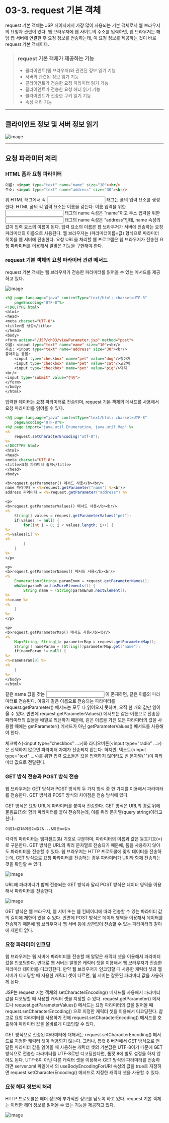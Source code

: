 # 03-3. request 기본 객체
request 기본 객체는 JSP 페이지에서 가장 많이 사용되는 기본 객체로서 웹 브라우저의 요청과 관련이 있다. 
웹 브라우저에 웹 사이트의 주소를 입력하면, 웹 브라우저는 해당 웹 서버에 연결한 후 요청 정보를 전송하는데, 이 요청 정보를 제공하는 것이 바로 request 기본 객체이다.

> ### request 기본 객체가 제공하는 기능
> - 클라이언트(웹 브라우저)와 관련된 정보 읽기 기능
> - 서버와 관련된 정보 읽기 기능
> - 클라이언트가 전송한 요청 파라미터 읽기 기능
> - 클라이언트가 전송한 요청 헤더 읽기 기능
> - 클라이언트가 전송한 쿠키 읽기 기능
> - 속성 처리 기능
***
## 클라이언트 정보 및 서버 정보 읽기
![image](https://github.com/GYUNGAEEEE/WebProgramming/assets/158580466/7d71db12-7f3b-4082-9b21-adce6b25d562)
***
## 요청 파라미터 처리
### HTML 폼과 요청 파라미터
```HTML
이름: <input type="text" name="name" size="10"><br/>
주소: <input type="text" name="address" size="30"><br/>
```
위 HTML 태그에서 각 <input> 태그는 폼의 입력 요소를 생성한다.
HTML 폼의 각 입력 요소는 이름을 갖는다. 이름 입력을 위한 <input> 태그의 name 속성은 "name"이고 주소 입력을 위한 <input> 태그의 name 속성은 "address"인데, name 속성의 값이 입력 요소의 이름이 된다.
입력 요소의 이름은 웹 브라우저가 서버에 전송하는 요청 파라미터의 이름으로 사용된다.
웹 브라우저는 (파라미터이름=값) 형식으로 파라미터 목록을 웹 서버에 전송한다.
요청 URL을 처리할 웹 프로그램은 웹 브라우저가 전송한 요청 파라미터를 이용해서 알맞은 기능을 구현해야 한다.
### request 기본 객체의 요청 파라미터 관련 메서드
request 기본 객체는 웹 브라우저가 전송한 파라미터를 읽어올 수 있는 메서드를 제공하고 있다.

![image](https://github.com/GYUNGAEEEE/WebProgramming/assets/158580466/2fc9589e-526b-4955-84ed-a342ecac1500)

```jsp
<%@ page language="java" contentType="text/html; charset=UTF-8"
    pageEncoding="UTF-8"%>
<!DOCTYPE html>
<html>
<head>
<meta charset="UTF-8">
<title>폼 생성</title>
</head>
<body>
<form action="/JSP/ch03/viewParameter.jsp" method="post">
이름: <input type="text" name="name" size="10"><br/>
주소: <input type="text" name="address" size="30"><br/>
좋아하는 동물:
	<input type="checkbox" name="pet" value="dog"/>강아지
	<input type="checkbox" name="pet" value="cat"/>고양이
	<input type="checkbox" name="pet" value="pig"/>돼지
<br/>
<input type="submit" value="전송">
</form>
</body>
</html>
```
입력한 데이터는 요청 파라미터로 전송되며, request 기본 객체의 메서드를 사용해서 요청 파라미터를 읽어올 수 있다.
```jsp
<%@ page language="java" contentType="text/html; charset=UTF-8"
    pageEncoding="UTF-8"%>
<%@ page import="java.util.Enumeration, java.util.Map" %>
<%
	request.setCharacterEncoding("utf-8");
%>
<!DOCTYPE html>
<html>
<head>
<meta charset="UTF-8">
<title>요청 파라미터 출력</title>
</head>
<body>

<b>request.getParameter() 메서드 사용</b><br/>
name 파라미터 = <%=request.getParameter("name") %><br/>
address 파라미터 = <%=request.getParameter("address") %>

<p>
<b>request.getParameterValues() 메서드 사용</b><br/>
<%
	String[] values = request.getParameterValues("pet");
	if(values != null) {
		for(int i = 0; i < values.length; i++) {
%>
<%=values[i] %>
<%
		}
	}
%>
</p>

<p>
<b>request.getParameterNames() 메서드 사용</b><br/>
<%
	Enumeration<String> paramEnum = request.getParameterNames();
	while(paramEnum.hasMoreElements()) {
		String name = (String)paramEnum.nextElement();
%>
<%=name %>
<%
	}
%>
</p>

<p>
<b>request.getParameterMap() 메서드 사용</b><br/>
<%
	Map<String, String[]> parameterMap = request.getParameterMap();
	String[] nameParam = (String[])parameterMap.get("name");
	if(nameParam != null) {
%>
<%=nameParam[0] %>
<%
	}
%>
</body>
</html>
```
같은 name 값을 갖는 <input> 이 존재하면, 같은 이름의 파라미터로 전송된다.
이렇게 같은 이름으로 전송되는 파라미터를 request.getParameter() 메서드는 모두 다 읽어오지 못하며, 오직 한 개의 값만 읽어올 수 있다.
반면에 request.getParameterValues() 메서드는 같은 이름으로 전송된 파라미터의 값들을 배열로 리턴하기 때문에, 같은 이름을 가진 모든 파라미터의 값을 사용할 때에는 getParameter() 메서드가 아닌 getParameterValues() 메서드를 사용해야 한다.

체크박스(<input type="checkbox" ...>)와 라디오버튼(<input type="radio" ...>)은 선택하지 않으면 파라미터 자체가 전송되지 않는다. 
하지만, 텍스트(<input type="text" ...>)를 위한 입력 요소들은 값을 입력하지 않더라도 빈 문자열("")이 파라미터 값으로 전달된다.
### GET 방식 전송과 POST 방식 전송
웹 브라우저는 GET 방식과 POST 방식의 두 가지 방식 중 한 가지를 이용해서 파라미터를 전송한다.
GET 방식과 POST 방식의 차이점은 전송 방식에 있다. 

GET 방식은 요청 URL에 파라미터를 붙여서 전송한다. 
GET 방식은 URL의 경로 뒤에 물음표(?)와 함께 파라미터를 붙여 전송하는데, 이를 쿼리 문자열(query string)이라고 한다.
```
이름1=값1&이름2=값2&...&이름n=값n
```
각각의 파라미터는 앰퍼샌드(&) 기호로 구분하며, 파라미터의 이름과 값은 등호기호(=)로 구분한다.
GET 방식은 URL의 쿼리 문자열로 전송되기 때문에, 폼을 사용하지 않아도 파라미터를 전송할 수 있다.
웹 브라우저는 HTTP 프로토콜에 맞춰 데이터를 전송하는데, GET 방식으로 요청 파라미터를 전송하는 경우 파라미터가 URI와 함께 전송되는 것을 확인할 수 있다.

![image](https://github.com/GYUNGAEEEE/WebProgramming/assets/158580466/a590e034-ee1a-4020-b927-2afa6636a57c)

URL에 파라미터가 함께 전송되는 GET 방식과 달리 POST 방식은 데이터 영역을 이용해서 파라미터를 전송한다.

![image](https://github.com/GYUNGAEEEE/WebProgramming/assets/158580466/93369be1-f2c2-452c-8b52-da51858d07dd)

GET 방식은 웹 브라우저, 웹 서버 또는 웹 컨테이너에 따라 전송할 수 있는 파라미터 값의 길이에 제한이 있을 수 있다.
반면에 POST 방식은 데이터 영역을 이용해서 데이터를 전송하기 때문에 웹 브라우저나 웹 서버 등에 상관없이 전송할 수 있는 파라미터의 길이에 제한이 없다.
### 요청 파라미터 인코딩
웹 브라우저는 웹 서버에 파라미터를 전송할 때 알맞은 캐릭터 셋을 이용해서 파라미터 값을 인코딩한다. 
반대로 웹 서버는 알맞은 캐릭터 셋을 이용해서 웹 브라우저가 전송한 파라미터 데이터를 디코딩한다.
만약 웹 브라우저가 인코딩할 때 사용한 캐릭터 셋과 웹 서버가 디코딩할 때 사용한 캐릭터 셋이 다르면, 웹 서버는 잘못된 파라미터 값을 사용하게 된다.

JSP는 request 기본 객체의 setCharacterEncoding() 메서드를 사용해서 파라미터 값을 디코딩할 때 사용할 캐릭터 셋을 지정할 수 있다.
request.getParameter() 메서드나 request.getParameterValues() 메서드는 요청 파라미터의 값을 읽어올 때 request.setCharacterEncoding() 으로 지정한 캐릭터 셋을 이용해서 디코딩한다.
참고로 요청 파라미터를 사용하기 전에 request.setCharacterEncoding() 메서드를 호출해야 파라미터 값을 올바르게 디코딩할 수 있다.

GET 방식으로 전송된 파라미터에 대해서는 request.setCharacterEncoding() 메서드로 지정한 캐릭터 셋이 적용되지 않는다.
그러나, 톰캣 8 버전에서 GET 방식으로 전달된 파라미터 값을 읽어올 때 사용하는 캐릭터 셋의 기본값은 UTF-8이기 때문에 GET 방식으로 전송한 파라미터를 UTF-8로만 디코딩한다면, 톰캣 8에 별도 설정을 하지 않아도 된다.
UTF-8이 아닌 다른 캐릭터 셋을 이용해서 GET 방식의 파라미터를 전송하려면 server.xml 파일에서 <Connector>의 useBodyEncodingForURI 속성의 값을 true로 지정하면 request.setCharacterEncoding() 메서드로 지정한 캐릭터 셋을 사용할 수 있다.
### 요청 헤더 정보의 처리
HTTP 프로토콜은 헤더 정보에 부가적인 정보를 담도록 하고 있다.
request 기본 객체는 이러한 헤더 정보를 읽어올 수 있는 기능을 제공하고 있다.

![image](https://github.com/GYUNGAEEEE/WebProgramming/assets/158580466/3dacdc2d-173c-414d-8a1b-cc75d262ac1f)
